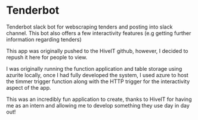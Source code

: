 # Tenderbot
Tenderbot slack bot for webscraping tenders and posting into slack channel. This bot also offers a few interactivity features (e.g getting further information regarding tenders)

This app was originally pushed to the HiveIT github, however, I decided to repush it here for people to view.

I was originally running the function application and table storage using azurite locally, once I had fully developed the system, I used azure to host the timmer trigger function along with 
the HTTP trigger for the interactivity aspect of the app.

This was an incredibly fun application to create, thanks to HiveIT for having me as an intern and allowing me to develop something they use day in day out!
